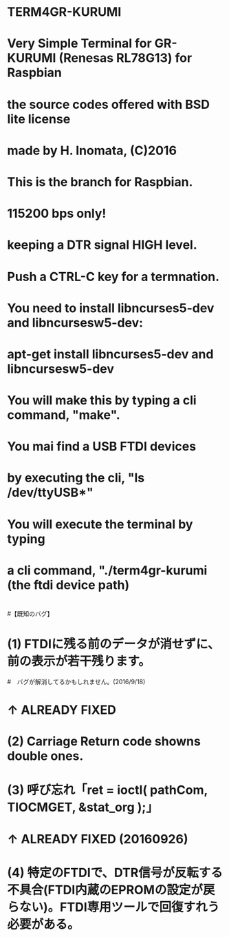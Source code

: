 # TERM4GR-KURUMI
# Very Simple Terminal for GR-KURUMI (Renesas RL78G13) for Raspbian
# the source codes offered with BSD lite license
# made by H. Inomata, (C)2016
#
# This is the branch for Raspbian.
#
# 115200 bps only!
# keeping a DTR signal HIGH level.
# Push a CTRL-C key for a termnation.
#
# You need to install libncurses5-dev and libncursesw5-dev:
# apt-get install libncurses5-dev and libncursesw5-dev
# You will make this by typing a cli command, "make".
#
# You mai find a USB FTDI devices 
# by executing the cli, "ls /dev/ttyUSB*"
#
# You will execute the terminal by typing 
# a cli command, "./term4gr-kurumi (the ftdi device path) 
#
#【既知のバグ】
# (1) FTDIに残る前のデータが消せずに、前の表示が若干残ります。
#　バグが解消してるかもしれません。(2016/9/18)
#  ↑ ALREADY FIXED
#
# (2) Carriage Return code showns double ones.
# 
# (3) 呼び忘れ「ret = ioctl( pathCom, TIOCMGET, &stat_org );」
#  ↑ ALREADY FIXED (20160926)
#
# (4) 特定のFTDIで、DTR信号が反転する不具合(FTDI内蔵のEPROMの設定が戻らない)。FTDI専用ツールで回復すれう必要がある。
#
